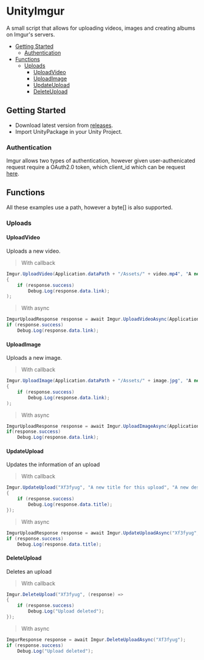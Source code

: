 
# UnityImgur

A small script that allows for uploading videos, images and creating albums on Imgur's servers.

- [Getting Started](#getting-started)
  * [Authentication](#authentication)
- [Functions](#functions)
  * [Uploads](#uploads)
    + [UploadVideo](#uploadvideo)
    + [UploadImage](#uploadimage)
    + [UpdateUpload](#updateupload)
    + [DeleteUpload](#deleteupload)

## Getting Started
- Download latest version from [releases](https://github.com/DoctorWaffles/UnityImgur/releases/).
- Import UnityPackage in your Unity Project.

### Authentication
Imgur allows two types of authentication, however given user-authenicated request require a OAuth2.0 token, which  client_id which can be request [here](https://api.imgur.com/oauth2/addclient).

## Functions
All these examples use a path, however a byte[] is also supported.

### Uploads

#### UploadVideo
Uploads a new video.

>With callback
```csharp
Imgur.UploadVideo(Application.dataPath + "/Assets/" + video.mp4", "A new uploaded video", "A new uploaded video through UnityImgur", "", (response) =>
{
    if (response.success)
        Debug.Log(response.data.link);
);
```
>With async
```csharp
ImgurUploadResponse response = await Imgur.UploadVideoAsync(Application.dataPath + "/Assets/" + video.mp4", "A new uploaded video", "A new uploaded video through UnityImgur");
if (response.success)
    Debug.Log(response.data.link);
```

#### UploadImage
Uploads a new image.

>With callback
```csharp
Imgur.UploadImage(Application.dataPath + "/Assets/" + image.jpg", "A new uploaded image", "A new uploaded image through UnityImgur", "", (response) =>
{
    if (response.success)
        Debug.Log(response.data.link);
);
```
>With async
```csharp
ImgurUploadResponse response = await Imgur.UploadImageAsync(Application.dataPath + "/Assets/" + image.jpg", "A new uploaded image", "A new uploaded image through UnityImgur");
if(response.success)
    Debug.Log(response.data.link);
```


#### UpdateUpload
Updates the information of an upload

>With callback
```csharp
Imgur.UpdateUpload("Xf3fyug", "A new title for this upload", "A new description for this upload", (response) =>
{
    if (response.success)
        Debug.Log(response.data.title);
});
```
>With async
```csharp
ImgurUploadResponse response = await Imgur.UpdateUploadAsync("Xf3fyug", "A new title for this upload", "A new description for this upload");
if (response.success)
    Debug.Log(response.data.title);
```

#### DeleteUpload
Deletes an upload

>With callback
```csharp
Imgur.DeleteUpload("Xf3fyug", (response) =>
{
    if (response.success)
        Debug.Log("Upload deleted");
});
```
>With async
```csharp
ImgurResponse response = await Imgur.DeleteUploadAsync("Xf3fyug");
if (response.success)
    Debug.Log("Upload deleted");
```


